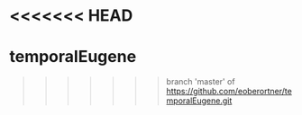 <<<<<<< HEAD
=======
temporalEugene
==============
>>>>>>> branch 'master' of https://github.com/eoberortner/temporalEugene.git
